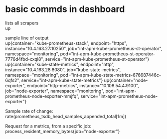 # basic commds in dashboard #

lists all scrapers  
up  

sample line of output  
up{container="kube-prometheus-stack", endpoint="https", instance="10.4.163.27:10250", job="int-apm-kube-prometheus-st-operator", namespace="monitoring", pod="int-apm-kube-prometheus-st-operator-7776d4fbd-cxql8", service="int-apm-kube-prometheus-st-operator"}
up{container="kube-state-metrics", endpoint="http", instance="10.4.163.28:8080", job="kube-state-metrics", namespace="monitoring", pod="int-apm-kube-state-metrics-676687446c-6qfs2", service="int-apm-kube-state-metrics"}
up{container="node-exporter", endpoint="http-metrics", instance="10.108.54.4:9100", job="node-exporter", namespace="monitoring", pod="int-apm-prometheus-node-exporter-mmjfq", service="int-apm-prometheus-node-exporter"}

Sample rate of change:   
rate(prometheus_tsdb_head_samples_appended_total[1m])  

Request for a metrics, from a specific job:  
process_resident_memory_bytes{job="node-exporter"}
